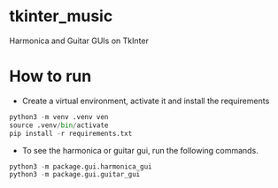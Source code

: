 # tkinter_music
Harmonica and Guitar GUIs on TkInter


# How to run

- Create a virtual environment, activate it and install the requirements
```python
python3 -m venv .venv ven
source .venv/bin/activate
pip install -r requirements.txt
```

- To see the harmonica or guitar gui, run the following commands. 

```python
python3 -m package.gui.harmonica_gui
python3 -m package.gui.guitar_gui
```

